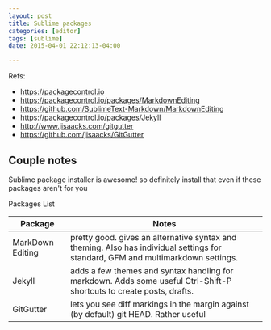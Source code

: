 ```yaml
---
layout: post
title: Sublime packages
categories: [editor]
tags: [sublime]
date: 2015-04-01 22:12:13-04:00

---
```

Refs:

* https://packagecontrol.io
* https://packagecontrol.io/packages/MarkdownEditing
* https://github.com/SublimeText-Markdown/MarkdownEditing
* https://packagecontrol.io/packages/Jekyll
* http://www.jisaacks.com/gitgutter
* https://github.com/jisaacks/GitGutter

## Couple notes

Sublime package installer is awesome! so definitely install that even if these packages aren't for you

Packages List

| Package | Notes |
| --- | --- |
| MarkDown Editing | pretty good.  gives an alternative syntax and theming.  Also has individual settings for standard, GFM and multimarkdown settings. |
| Jekyll | adds a few themes and syntax handling for markdown. Adds some useful Ctrl-Shift-P shortcuts to create posts, drafts. |
| GitGutter | lets you see diff markings in the margin against (by default) git HEAD.  Rather useful |




